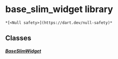 


# base_slim_widget library






    *[<Null safety>](https://dart.dev/null-safety)*





## Classes

##### [BaseSlimWidget](../traits_slim_base_slim_widget/BaseSlimWidget-class.md)



 















